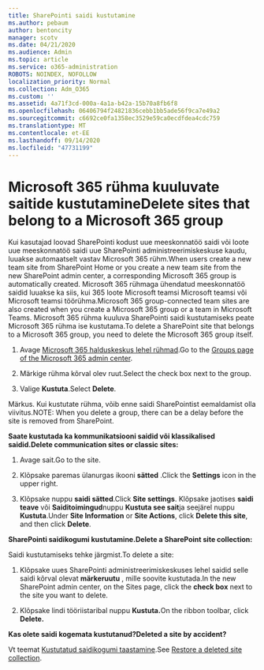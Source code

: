 ```yaml
---
title: SharePointi saidi kustutamine
ms.author: pebaum
author: bentoncity
manager: scotv
ms.date: 04/21/2020
ms.audience: Admin
ms.topic: article
ms.service: o365-administration
ROBOTS: NOINDEX, NOFOLLOW
localization_priority: Normal
ms.collection: Adm_O365
ms.custom: ''
ms.assetid: 4a71f3cd-000a-4a1a-b42a-15b70a8fb6f8
ms.openlocfilehash: 06406794f24821836cebb1bb5ade56f9ca7e49a2
ms.sourcegitcommit: c6692ce0fa1358ec3529e59ca0ecdfdea4cdc759
ms.translationtype: MT
ms.contentlocale: et-EE
ms.lasthandoff: 09/14/2020
ms.locfileid: "47731199"
---
```

# <a name="delete-sites-that-belong-to-a-microsoft-365-group"></a><span data-ttu-id="6f25d-102">Microsoft 365 rühma kuuluvate saitide kustutamine</span><span class="sxs-lookup"><span data-stu-id="6f25d-102">Delete sites that belong to a Microsoft 365 group</span></span>

<span data-ttu-id="6f25d-103">Kui kasutajad loovad SharePointi kodust uue meeskonnatöö saidi või loote uue meeskonnatöö saidi uue SharePointi administreerimiskeskuse kaudu, luuakse automaatselt vastav Microsoft 365 rühm.</span><span class="sxs-lookup"><span data-stu-id="6f25d-103">When users create a new team site from SharePoint Home or you create a new team site from the new SharePoint admin center, a corresponding Microsoft 365 group is automatically created.</span></span> <span data-ttu-id="6f25d-104">Microsoft 365 rühmaga ühendatud meeskonnatöö saidid luuakse ka siis, kui 365 loote Microsoft teamsi Microsoft teamsi või Microsoft teamsi töörühma.</span><span class="sxs-lookup"><span data-stu-id="6f25d-104">Microsoft 365 group-connected team sites are also created when you create a Microsoft 365 group or a team in Microsoft Teams.</span></span> <span data-ttu-id="6f25d-105">Microsoft 365 rühma kuuluva SharePointi saidi kustutamiseks peate Microsoft 365 rühma ise kustutama.</span><span class="sxs-lookup"><span data-stu-id="6f25d-105">To delete a SharePoint site that belongs to a Microsoft 365 group, you need to delete the Microsoft 365 group itself.</span></span> 
  
1. <span data-ttu-id="6f25d-106">Avage [Microsoft 365 halduskeskus lehel rühmad](https://portal.office.com/adminportal/home#/groups).</span><span class="sxs-lookup"><span data-stu-id="6f25d-106">Go to the [Groups page of the Microsoft 365 admin center](https://portal.office.com/adminportal/home#/groups).</span></span>
    
2. <span data-ttu-id="6f25d-107">Märkige rühma kõrval olev ruut.</span><span class="sxs-lookup"><span data-stu-id="6f25d-107">Select the check box next to the group.</span></span>
    
3. <span data-ttu-id="6f25d-108">Valige **Kustuta**.</span><span class="sxs-lookup"><span data-stu-id="6f25d-108">Select **Delete**.</span></span>
    
<span data-ttu-id="6f25d-109">Märkus. Kui kustutate rühma, võib enne saidi SharePointist eemaldamist olla viivitus.</span><span class="sxs-lookup"><span data-stu-id="6f25d-109">NOTE: When you delete a group, there can be a delay before the site is removed from SharePoint.</span></span>
  
<span data-ttu-id="6f25d-110">**Saate kustutada ka kommunikatsiooni saidid või klassikalised saidid.**</span><span class="sxs-lookup"><span data-stu-id="6f25d-110">**Delete communication sites or classic sites:**</span></span>

1. <span data-ttu-id="6f25d-111">Avage sait.</span><span class="sxs-lookup"><span data-stu-id="6f25d-111">Go to the site.</span></span>
  
2. <span data-ttu-id="6f25d-112">Klõpsake paremas ülanurgas ikooni **sätted** .</span><span class="sxs-lookup"><span data-stu-id="6f25d-112">Click the **Settings** icon in the upper right.</span></span> 
  
3. <span data-ttu-id="6f25d-113">Klõpsake nuppu **saidi sätted**.</span><span class="sxs-lookup"><span data-stu-id="6f25d-113">Click **Site settings**.</span></span> <span data-ttu-id="6f25d-114">Klõpsake jaotises **saidi teave** või **Saiditoimingud**nuppu **Kustuta see sait**ja seejärel nuppu **Kustuta**.</span><span class="sxs-lookup"><span data-stu-id="6f25d-114">Under **Site Information** or **Site Actions**, click **Delete this site**, and then click **Delete**.</span></span>
  
<span data-ttu-id="6f25d-115">**SharePointi saidikogumi kustutamine.**</span><span class="sxs-lookup"><span data-stu-id="6f25d-115">**Delete a SharePoint site collection:**</span></span>

<span data-ttu-id="6f25d-116">Saidi kustutamiseks tehke järgmist.</span><span class="sxs-lookup"><span data-stu-id="6f25d-116">To delete a site:</span></span>
  
1. <span data-ttu-id="6f25d-117">Klõpsake uues SharePointi administreerimiskeskuses lehel saidid selle saidi kõrval olevat **märkeruutu** , mille soovite kustutada.</span><span class="sxs-lookup"><span data-stu-id="6f25d-117">In the new SharePoint admin center, on the Sites page, click the **check box** next to the site you want to delete.</span></span> 
    
2. <span data-ttu-id="6f25d-118">Klõpsake lindi tööriistaribal nuppu **Kustuta.**</span><span class="sxs-lookup"><span data-stu-id="6f25d-118">On the ribbon toolbar, click **Delete.**</span></span>
    
<span data-ttu-id="6f25d-119">**Kas olete saidi kogemata kustutanud?**</span><span class="sxs-lookup"><span data-stu-id="6f25d-119">**Deleted a site by accident?**</span></span>

<span data-ttu-id="6f25d-120">Vt teemat [Kustutatud saidikogumi taastamine](https://go.microsoft.com/fwlink/?linkid=867660).</span><span class="sxs-lookup"><span data-stu-id="6f25d-120">See [Restore a deleted site collection](https://go.microsoft.com/fwlink/?linkid=867660).</span></span>
  

